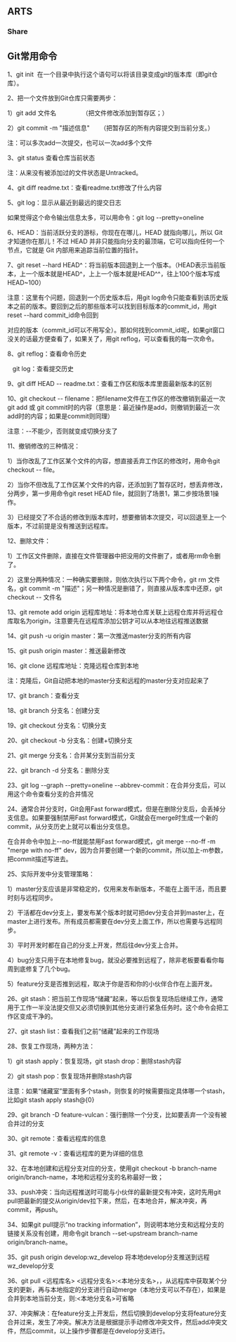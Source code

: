 ## ARTS

### Share

## Git常用命令

1、git init  在一个目录中执行这个语句可以将该目录变成git的版本库（即git仓库）。

2、把一个文件放到Git仓库只需要两步：

1）git add 文件名               （把文件修改添加到暂存区；）

2）git commit -m "描述信息"      （把暂存区的所有内容提交到当前分支。）

注：可以多次add一次提交，也可以一次add多个文件

3、git status 查看仓库当前状态

注：从来没有被添加过的文件状态是Untracked。

4、git diff readme.txt：查看readme.txt修改了什么内容

5、git log：显示从最近到最远的提交日志

如果觉得这个命令输出信息太多，可以用命令：git log --pretty=oneline

6、HEAD：当前活跃分支的游标，你现在在哪儿，HEAD 就指向哪儿，所以 Git 才知道你在那儿！不过 HEAD 并非只能指向分支的最顶端，它可以指向任何一个节点，它就是 Git 内部用来追踪当前位置的指针。

7、git reset --hard HEAD^：将当前版本回退到上一个版本。（HEAD表示当前版本，上一个版本就是HEAD^，上上一个版本就是HEAD^^，往上100个版本写成HEAD~100）

注意：这里有个问题，回退到一个历史版本后，用git log命令只能查看到该历史版本之前的版本。要回到之后的那些版本可以找到目标版本的commit_id，用git reset --hard commit_id命令回到

对应的版本（commit_id可以不用写全）。那如何找到commit_id呢，如果git窗口没关的话最方便查看了，如果关了，用git reflog，可以查看我的每一次命令。

8、git reflog：查看命令历史

   git log：查看提交历史

9、git diff HEAD -- readme.txt：查看工作区和版本库里面最新版本的区别

10、git checkout -- filename：把filename文件在工作区的修改撤销到最近一次git add 或 git commit时的内容（意思是：最近操作是add，则撤销到最近一次add时的内容；如果是commit则同理）

注意：--不能少，否则就变成切换分支了

11、撤销修改的三种情况：

1）当你改乱了工作区某个文件的内容，想直接丢弃工作区的修改时，用命令git checkout -- file。

2）当你不但改乱了工作区某个文件的内容，还添加到了暂存区时，想丢弃修改，分两步，第一步用命令git reset HEAD file，就回到了场景1，第二步按场景1操作。

3）已经提交了不合适的修改到版本库时，想要撤销本次提交，可以回退至上一个版本，不过前提是没有推送到远程库。

12、删除文件：

1）工作区文件删除，直接在文件管理器中把没用的文件删了，或者用rm命令删了。

2）这里分两种情况：一种确实要删除，则依次执行以下两个命令，git rm 文件名，git commit -m "描述"；另一种情况是删错了，则直接从版本库中还原，git checkout -- 文件名

13、git remote add origin 远程库地址：将本地仓库关联上远程仓库并将远程仓库取名为origin，注意要先在远程库添加公钥才可以从本地往远程推送数据

14、git push -u origin master：第一次推送master分支的所有内容

15、git push origin master：推送最新修改

16、git clone 远程库地址：克隆远程仓库到本地

注：克隆后，Git自动把本地的master分支和远程的master分支对应起来了

17、git branch：查看分支

18、git branch 分支名：创建分支

19、git checkout 分支名：切换分支

20、git checkout -b 分支名：创建+切换分支

21、git merge 分支名：合并某分支到当前分支

22、git branch -d 分支名：删除分支

23、git log --graph --pretty=oneline --abbrev-commit：在合并分支后，可以用这个命令查看分支的合并情况

24、通常合并分支时，Git会用Fast forward模式，但是在删除分支后，会丢掉分支信息。如果要强制禁用Fast forward模式，Git就会在merge时生成一个新的commit，从分支历史上就可以看出分支信息。

在合并命令中加上--no-ff就能禁用Fast forward模式，git merge --no-ff -m "merge with no-ff" dev，因为合并要创建一个新的commit，所以加上-m参数，把commit描述写进去。

25、实际开发中分支管理策略：

1）master分支应该是非常稳定的，仅用来发布新版本，不能在上面干活，而且要时刻与远程同步。

2）干活都在dev分支上，要发布某个版本时就可把dev分支合并到master上，在master上进行发布。所有成员都需要在dev分支上面工作，所以也需要与远程同步。

3）平时开发时都在自己的分支上开发，然后往dev分支上合并。

4）bug分支只用于在本地修复bug，就没必要推到远程了，除非老板要看看你每周到底修复了几个bug。

5）feature分支是否推到远程，取决于你是否和你的小伙伴合作在上面开发。

26、git stash：把当前工作现场“储藏”起来，等以后恢复现场后继续工作，通常用于工作一半没法提交但又必须切换到其他分支进行紧急任务时。这个命令会把工作区变成干净的。

27、git stash list：查看我们之前“储藏”起来的工作现场

28、恢复工作现场，两种方法：

1）git stash apply：恢复现场，git stash drop：删除stash内容

2）git stash pop：恢复现场并删除stash内容

注意：如果“储藏室”里面有多个stash，则恢复的时候需要指定具体哪一个stash，比如git stash apply stash@{0}

29、git branch -D feature-vulcan：强行删除一个分支，比如要丢弃一个没有被合并过的分支

30、git remote：查看远程库的信息

31、git remote -v：查看远程库的更为详细的信息

32、在本地创建和远程分支对应的分支，使用git checkout -b branch-name origin/branch-name，本地和远程分支的名称最好一致；

33、push冲突：当向远程推送时可能与小伙伴的最新提交有冲突，这时先用git pull把最新的提交从origin/dev拉下来，然后，在本地合并，解决冲突，再commit，再push。

34、如果git pull提示“no tracking information”，则说明本地分支和远程分支的链接关系没有创建，用命令git branch --set-upstream branch-name origin/branch-name。

35、git push origin develop:wz_develop 将本地develop分支推送到远程wz_develop分支

36、git pull <远程库名> <远程分支名>:<本地分支名>，，从远程库中获取某个分支的更新，再与本地指定的分支进行自动merge（本地分支可以不存在），如果是合并到本地当前分支，则:<本地分支名>可省略

37、冲突解决：在feature分支上开发后，然后切换到develop分支将feature分支合并过来，发生了冲突。解决方法是根据提示手动修改冲突文件，然后add冲突文件，然后commit，以上操作步骤都是在develop分支进行。


